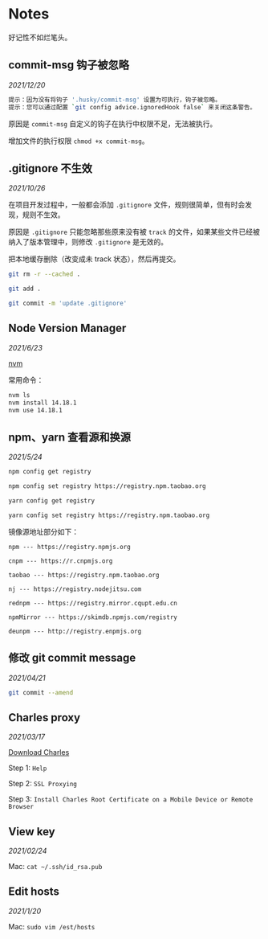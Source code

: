 # Notes

好记性不如烂笔头。

## commit-msg 钩子被忽略

_2021/12/20_

``` bash
提示：因为没有将钩子 '.husky/commit-msg' 设置为可执行，钩子被忽略。
提示：您可以通过配置 `git config advice.ignoredHook false` 来关闭这条警告。
```

原因是 `commit-msg` 自定义的钩子在执行中权限不足，无法被执行。

增加文件的执行权限 `chmod +x commit-msg`。

## .gitignore 不生效

_2021/10/26_

在项目开发过程中，一般都会添加 `.gitignore` 文件，规则很简单，但有时会发现，规则不生效。

原因是 `.gitignore` 只能忽略那些原来没有被 `track` 的文件，如果某些文件已经被纳入了版本管理中，则修改 `.gitignore` 是无效的。

把本地缓存删除（改变成未 track 状态），然后再提交。

``` bash
git rm -r --cached .

git add .

git commit -m 'update .gitignore'
```

## Node Version Manager

_2021/6/23_

[nvm](https://github.com/nvm-sh/nvm)

常用命令：

``` bash
nvm ls
nvm install 14.18.1
nvm use 14.18.1
```

## npm、yarn 查看源和换源

_2021/5/24_

``` bash
npm config get registry

npm config set registry https://registry.npm.taobao.org

yarn config get registry

yarn config set registry https://registry.npm.taobao.org
```

镜像源地址部分如下：

```
npm --- https://registry.npmjs.org

cnpm --- https://r.cnpmjs.org

taobao --- https://registry.npm.taobao.org

nj --- https://registry.nodejitsu.com

rednpm --- https://registry.mirror.cqupt.edu.cn

npmMirror --- https://skimdb.npmjs.com/registry

deunpm --- http://registry.enpmjs.org
```

## 修改 git commit message

_2021/04/21_

``` bash
git commit --amend
```

## Charles proxy

_2021/03/17_

[Download Charles](https://www.charlesproxy.com)

Step 1: `Help`

Step 2: `SSL Proxying`

Step 3: `Install Charles Root Certificate on a Mobile Device or Remote Browser`

## View key

_2021/02/24_

Mac: `cat ~/.ssh/id_rsa.pub`

## Edit hosts

_2021/1/20_

Mac: `sudo vim /est/hosts`

